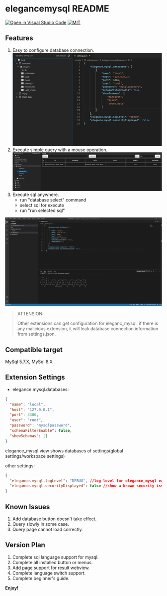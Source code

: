 # elegancemysql README

[![Open in Visual Studio Code](https://open.vscode.dev/badges/open-in-vscode.svg)](https://open.vscode.dev/AethLi/elegance_mysql)
[![MIT](https://img.shields.io/github/license/aethli/elegance_mysql?style=flat-square)](https://github.com/AethLi/elegance_mysql/blob/main/LICENSE)

## Features

1. Easy to configure database connection.![configure example](./example/config.png)
2. Execute simple query with a mouse operation.![select top 500](./example/selectTop500.png)
3. Execute sql anywhere.
   - run "database select" command
   - select sql for execute
   - run "run selected sql"

![execSql](./example/execSql.gif)

> ATTENSION:
>
> Other extensions can get configuration for eleganc_mysql.
> if there is any malicious extension,
> it will leak database connection information from settings.json.

## Compatible target

MySql 5.7.X, MySql 8.X

## Extension Settings

- elegance.mysql.databases:

```json
{
  "name": "local",
  "host": "127.0.0.1",
  "port": 3306,
  "user": "root",
  "password": "mysqlpassword",
  "schemaFilterEnable": false,
  "showSchemas": []
}
```

elegance_mysql view shows databases of settings(global settings/workspace settings)

other settings:

```json
{
  "elegance.mysql.logLevel": "DEBUG", //log level for elegance_mysql extension.
  "elegance.mysql.securityDisplayed": false //show a known security issue when this extension startup.
}
```

## Known Issues

1. Add database button doesn't take effect.
2. Query slowly in some case.
3. Query page cannot load correctly.

## Version Plan

1. Complete sql language support for mysql.
2. Complete all installed button or menus.
3. Add page support for result webview.
4. Complete language switch support.
5. Complete beginner's guide.

**Enjoy!**
